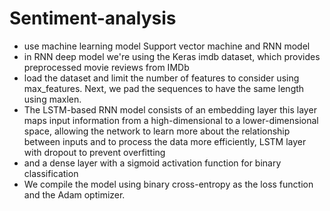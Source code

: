# Sentiment-analysis
- use machine learning model Support vector machine and RNN model 
- in RNN deep model we're using the Keras imdb dataset, which provides preprocessed movie reviews from IMDb
- load the dataset and limit the number of features to consider using max_features. Next, we pad the sequences to have the same length using maxlen.
- The LSTM-based RNN model consists of an embedding layer this layer maps input information from a high-dimensional to a lower-dimensional space, allowing the network to learn more about the relationship between inputs and to process the data more efficiently, LSTM layer with dropout to prevent overfitting
- and a dense layer with a sigmoid activation function for binary classification
- We compile the model using binary cross-entropy as the loss function and the Adam optimizer.
